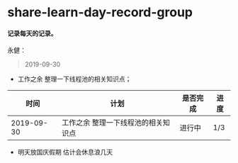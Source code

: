 # share-learn-day-record-group
#### 记录每天的记录。

永健：

> 2019-09-30

- 工作之余 整理一下线程池的相关知识点；





| 时间       | 计划             | 是否完成|  进度|
| --------- | ---------------- | -----  |--------|
| 2019-09-30 | 工作之余 整理一下线程池的相关知识点 |进行中|   1/3    |

- 明天放国庆假期 估计会休息浪几天


### 